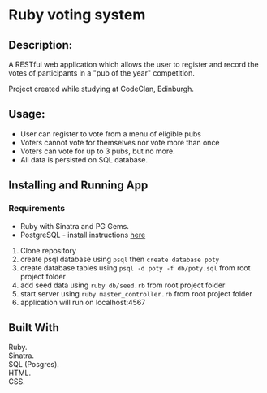 # Ruby voting system

## Description:

A RESTful web application which allows the user to register and record the votes of participants in a "pub of the year" competition.

Project created while studying at CodeClan, Edinburgh.  

## Usage:

* User can register to vote from a menu of eligible pubs  
* Voters cannot vote for themselves nor vote more than once
* Voters can vote for up to 3 pubs, but no more.
* All data is persisted on SQL database.

## Installing and Running App

### Requirements
* Ruby with Sinatra and PG Gems.
* PostgreSQL - install instructions [here](https://www.postgresql.org/docs/9.6/static/tutorial-install.html)

1. Clone repository
2. create psql database using `psql` then `create database poty`
3. create database tables using `psql -d poty -f db/poty.sql` from root project folder
4. add seed data using `ruby db/seed.rb` from root project folder
5. start server using `ruby master_controller.rb` from root project folder
6. application will run on localhost:4567

## Built With

Ruby.  
Sinatra.  
SQL (Posgres).  
HTML.  
CSS.   